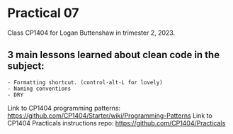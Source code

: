 # Practical 07

Class CP1404 for Logan Buttenshaw in trimester 2, 2023.

## 3 main lessons learned about clean code in the subject:

    - Formatting shortcut. (control-alt-L for lovely)
    - Naming conventions 
    - DRY

Link to CP1404 programming patterns: https://github.com/CP1404/Starter/wiki/Programming-Patterns
Link to CP1404 Practicals instructions repo: https://github.com/CP1404/Practicals 